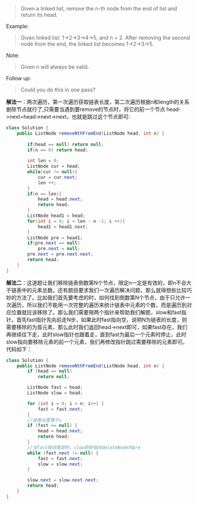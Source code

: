 > Given a linked list, remove the n-th node from the end of list and return its head.

Example:
> Given linked list: 1->2->3->4->5, and n = 2.
After removing the second node from the end, the linked list becomes 1->2->3->5.

Note:
> Given n will always be valid.

Follow up:
> Could you do this in one pass?

**解法一**：两次遍历，第一次遍历获取链表长度，第二次遍历根据n和length的关系删除节点就行了,只需要当遇到要remove的节点时，将它的前一个节点 head->next=head->next->next，也就是跳过这个节点即可:
```Java
class Solution {
    public ListNode removeNthFromEnd(ListNode head, int n) {
        
        if(head == null) return null;
        if(n == 0) return head;
            
        int len = 0;
        ListNode cur = head;
        while(cur != null){
            cur = cur.next;
            len ++;
        }
        if(n == len){
            head = head.next;
            return head;
        }
        ListNode head1 = head;
        for(int i = 0; i < len - n -1; i ++){
            head1 = head1.next;
        }
        ListNode pre = head1;
        if(pre.next == null)
            pre.next = null;
        pre.next = pre.next.next;
        return head;
    }
}
```
**解法二**：这道题让我们移除链表倒数第N个节点，限定n一定是有效的，即n不会大于链表中的元素总数。还有题目要求我们一次遍历解决问题，那么就得想些比较巧妙的方法了。比如我们首先要考虑的时，如何找到倒数第N个节点，由于只允许一次遍历，所以我们不能用一次完整的遍历来统计链表中元素的个数，而是遍历到对应位置就应该移除了。那么我们需要用两个指针来帮助我们解题，slow和fast指针。首先fast指针先向前走N步，如果此时fast指向空，说明N为链表的长度，则需要移除的为首元素，那么此时我们返回head->next即可，如果fast存在，我们再继续往下走，此时slow指针也跟着走，直到fast为最后一个元素时停止，此时slow指向要移除元素的前一个元素，我们再修改指针跳过需要移除的元素即可。代码如下：
```Java
class Solution {
    public ListNode removeNthFromEnd(ListNode head, int n) {
        if (head == null)
            return null;

        ListNode fast = head;
        ListNode slow = head;

        for (int i = 0; i < n; i++) {
            fast = fast.next;
        }
        //链表长度等于n
        if (fast == null) {
            head = head.next;
            return head;
        }
        //当fast指向尾部时，slow刚好指向deleteNode的pre
        while (fast.next != null) {
            fast = fast.next;
            slow = slow.next;
        }

        slow.next = slow.next.next;
        return head;
    }
}
```